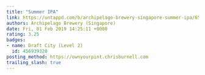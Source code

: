 ```yaml
---
title: "Summer IPA"
link: https://untappd.com/b/archipelago-brewery-singapore-summer-ipa/6575
authors: Archipelago Brewery (Singapore)
date: Fri, 01 Feb 2019 14:25:11 +0000
rating: 3.25
badges:
- name: Draft City (Level 2)
  id: 456939320
posting_method: https://ownyourpint.chrisburnell.com
trailing_slash: true
---
```

